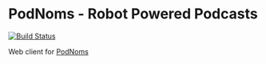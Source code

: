 # PodNoms - Robot Powered Podcasts

[![Build Status](https://podnoms.visualstudio.com/podnoms-web/_apis/build/status/podnoms-web-ci)](https://podnoms.visualstudio.com/podnoms-web/_build/latest?definitionId=7)

Web client for [PodNoms](https://podnoms.com/)
